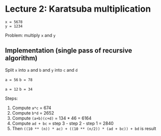# Lecture 2: Karatsuba multiplication
`x = 5678`  
`y = 1234`

Problem: multiply `x` and `y`

## Implementation (single pass of recursive algorithm)
Split `x` into `a` and `b` and `y` into `c` and `d`

`a = 56`
`b = 78`

`a = 12`
`b = 34`

Steps:
1. Compute `a*c` = 674
2. Compute `b*d` = 2652
3. Compute `(a+b)(c+d)` = 134 * 46 = 6164
4. Compute `ad + bc` = step 3 - step 2 - step 1 = 2840 
5. Then `((10 ** (n)) * ac) + ((10 ** (n/2)) * (ad + bc)) + bd` is result